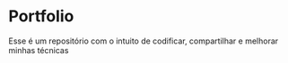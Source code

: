 # Portfolio
Esse é um repositório com o intuito de codificar, compartilhar e melhorar minhas técnicas
